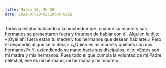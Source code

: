 ```yaml
---
title: Mateo 12, 46-50
date: 2021-07-20T02:10:04.896Z
---
```

Todavía estaba hablando a la muchedumbre, cuando su madre y sus hermanos se presentaron fuera y trataban de hablar con él. Alguien le dijo: «¡Oye! ahí fuera están tu madre y tus hermanos que desean hablarte.» Pero él respondió al que se lo decía: «¿Quién es mi madre y quiénes son mis hermanos?» Y, extendiendo su mano hacia sus discípulos, dijo: «Estos son mi madre y mis hermanos. Pues todo el que cumpla la voluntad de mi Padre celestial, ése es mi hermano, mi hermana y mi madre.»